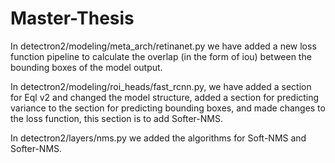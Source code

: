 # Master-Thesis
In detectron2/modeling/meta_arch/retinanet.py we have added a new loss function pipeline to calculate the overlap (in the form of iou) between the bounding boxes of the model output.

In detectron2/modeling/roi_heads/fast_rcnn.py, we have added a section for Eql v2 and changed the model structure, added a section for predicting variance to the section for predicting bounding boxes, and made changes to the loss function, this section is to add Softer-NMS.

In detectron2/layers/nms.py we added the algorithms for Soft-NMS and Softer-NMS.
